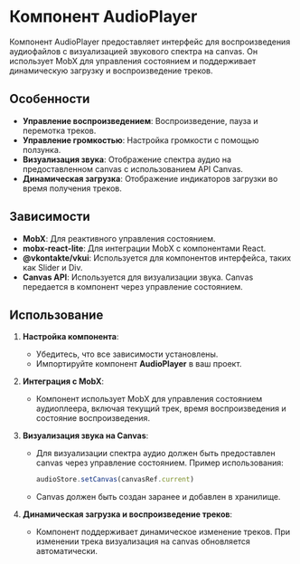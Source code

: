 # Компонент AudioPlayer

Компонент AudioPlayer предоставляет интерфейс для воспроизведения аудиофайлов с визуализацией звукового спектра на canvas. Он использует MobX для управления состоянием и поддерживает динамическую загрузку и воспроизведение треков.

## Особенности

- **Управление воспроизведением**: Воспроизведение, пауза и перемотка треков.
- **Управление громкостью**: Настройка громкости с помощью ползунка.
- **Визуализация звука**: Отображение спектра аудио на предоставленном canvas с использованием API Canvas.
- **Динамическая загрузка**: Отображение индикаторов загрузки во время получения треков.

## Зависимости

- **MobX**: Для реактивного управления состоянием.
- **mobx-react-lite**: Для интеграции MobX с компонентами React.
- **@vkontakte/vkui**: Используется для компонентов интерфейса, таких как Slider и Div.
- **Canvas API**: Используется для визуализации звука. Canvas передается в компонент через управление состоянием.

## Использование

1. **Настройка компонента**:

   - Убедитесь, что все зависимости установлены.
   - Импортируйте компонент **AudioPlayer** в ваш проект.

2. **Интеграция с MobX**:

   - Компонент использует MobX для управления состоянием аудиоплеера, включая текущий трек, время воспроизведения и состояние воспроизведения.

3. **Визуализация звука на Canvas**:

   - Для визуализации спектра аудио должен быть предоставлен canvas через управление состоянием. Пример использования:
     ```jsx
     audioStore.setCanvas(canvasRef.current)
     ```
   - Canvas должен быть создан заранее и добавлен в хранилище.

4. **Динамическая загрузка и воспроизведение треков**:
   - Компонент поддерживает динамическое изменение треков. При изменении трека визуализация на canvas обновляется автоматически.
